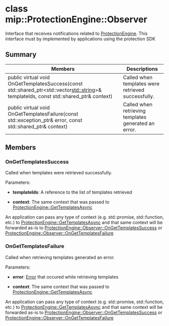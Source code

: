 # class mip::ProtectionEngine::Observer 
Interface that receives notifications related to [ProtectionEngine](class_mip_protectionengine.md).
This interface must by implemented by applications using the protection SDK
  
## Summary
 Members                        | Descriptions                                
--------------------------------|---------------------------------------------
public virtual void OnGetTemplatesSuccess(const std::shared_ptr<std::vector<std::string>>& templateIds, const std::shared_ptr<void>& context)  |  Called when templates were retrieved successfully.
public virtual void OnGetTemplatesFailure(const std::exception_ptr& error, const std::shared_ptr<void>& context)  |  Called when retrieving templates generated an error.
  
## Members
  
### OnGetTemplatesSuccess
Called when templates were retrieved successfully.

Parameters:  
* **templateIds**: A reference to the list of templates retrieved 


* **context**: The same context that was passed to [ProtectionEngine::GetTemplatesAsync](class_mip_protectionengine.md#gettemplatesasync)


An application can pass any type of context (e.g. std::promise, std::function, etc.) to [ProtectionEngine::GetTemplatesAsync](class_mip_protectionengine.md#gettemplatesasync) and that same context will be forwarded as-is to [ProtectionEngine::Observer::OnGetTemplatesSuccess](class_mip_protectionengine_observer.md#ongettemplatessuccess) or [ProtectionEngine::Observer::OnGetTemplatesFailure](class_mip_protectionengine_observer.md#ongettemplatesfailure)
  
### OnGetTemplatesFailure
Called when retrieving templates generated an error.

Parameters:  
* **error**: [Error](class_mip_error.md) that occured while retrieving templates 


* **context**: The same context that was passed to [ProtectionEngine::GetTemplatesAsync](class_mip_protectionengine.md#gettemplatesasync)


An application can pass any type of context (e.g. std::promise, std::function, etc.) to [ProtectionEngine::GetTemplatesAsync](class_mip_protectionengine.md#gettemplatesasync) and that same context will be forwarded as-is to [ProtectionEngine::Observer::OnGetTemplatesSuccess](class_mip_protectionengine_observer.md#ongettemplatessuccess) or [ProtectionEngine::Observer::OnGetTemplatesFailure](class_mip_protectionengine_observer.md#ongettemplatesfailure)